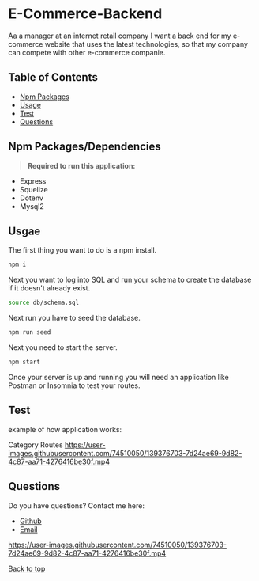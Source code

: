 # E-Commerce-Backend

Aa a manager at an internet retail company I want a back end for my e-commerce website that uses the latest technologies,
so that my company can compete with other e-commerce companie.

## Table of Contents
* [Npm Packages](#Npm-Packages)
* [Usage](#Usage)
* [Test](#Test)
* [Questions](#Questions)

## Npm Packages/Dependencies 
><b>Required to run this application:</b>
* Express 
* Squelize
* Dotenv
* Mysql2
 

## Usgae
The first thing you want to do is a npm install. 
```bash
npm i
```
Next you want to log into SQL and run your schema to create the database if it doesn't already exist.
```bash
source db/schema.sql
```
Next run you have to seed the database.
```bash
npm run seed 
```
Next you need to start the server.
```bash
npm start 
```

Once your server is up and running you will need an application like Postman or Insomnia to test your routes. 


## Test

example of how application works:</b>

Category Routes
https://user-images.githubusercontent.com/74510050/139376703-7d24ae69-9d82-4c87-aa71-4276416be30f.mp4 </b>
 

## Questions
Do you have questions? Contact me here:
* [Github](https://github.com/jameleggleston)
* [Email](jamel.eggleston@gmail.com)



https://user-images.githubusercontent.com/74510050/139376703-7d24ae69-9d82-4c87-aa71-4276416be30f.mp4



[Back to top](#E-Commerce-Backend)
